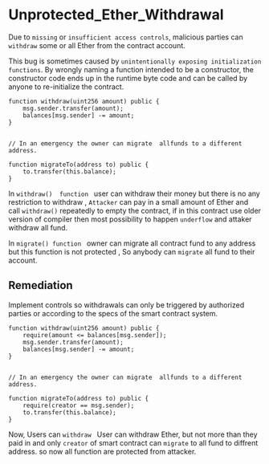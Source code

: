 # Unprotected_Ether_Withdrawal

Due to `missing` or `insufficient access controls`, malicious parties can `withdraw` some or all Ether from the contract account.

This bug is sometimes caused by `unintentionally exposing initialization functions`. By wrongly naming a function intended to be a constructor, the constructor code ends up in the runtime byte code and can be called by anyone to re-initialize the contract.

  
    function withdraw(uint256 amount) public {
        msg.sender.transfer(amount);
        balances[msg.sender] -= amount;
    }
    

    // In an emergency the owner can migrate  allfunds to a different address.

    function migrateTo(address to) public {
        to.transfer(this.balance);
    }
    
    
In `withdraw()  function ` user can withdraw their money but there is no any restriction to withdraw ,  `Attacker` can pay in a small amount of Ether and call `withdraw()` repeatedly to empty the contract, if in this contract use older version of compiler then most possibility to happen `underflow` and attaker withdraw all fund.

In `migrate() function ` owner can migrate all contract fund to any address but this function is not protected , So anybody can `migrate` all fund to their account.



## Remediation

Implement controls so withdrawals can only be triggered by authorized parties or according to the specs of the smart contract system.


    function withdraw(uint256 amount) public {
        require(amount <= balances[msg.sender]);
        msg.sender.transfer(amount);
        balances[msg.sender] -= amount;
    }


    // In an emergency the owner can migrate  allfunds to a different address.

    function migrateTo(address to) public {
        require(creator == msg.sender);
        to.transfer(this.balance);
    }
 Now, Users can `withdraw `  User can withdraw Ether, but not more than they paid in and only `creator` of smart contract can `migrate` to all fund to diffrent address. so now all function are protected from attacker.   
    
    
    
    
    
    
    
    
    
    
    
    
    
    
    
    
